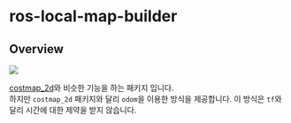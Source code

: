 # ros-local-map-builder

## Overview
![](https://github.com/msc9533/ros-local-map-publisher/blob/master/doc/capture_rviz.png?raw=true)



[costmap_2d](http://wiki.ros.org/costmap_2d)와 비슷한 기능을 하는 패키지 입니다.  
하지만 `costmap_2d` 패키지와 달리 `odom`을 이용한 방식을 제공합니다. 이 방식은 `tf`와 달리 시간에 대한 제약을 받지 않습니다. 
